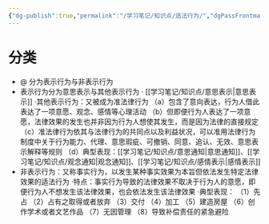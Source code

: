```yaml
---
{"dg-publish":true,"permalink":"/学习笔记/知识点/适法行为/","dgPassFrontmatter":true,"noteIcon":""}
---
```


# 分类
- @ 分为表示行为与非表示行为
- 表示行为分为意思表示与其他表示行为
· [[学习笔记/知识点/意思表示\|意思表示]]
·其他表示行为：又被成为准法律行为
（a）包含了意向表达，行为人借此表达了一项意愿、观念、感情等心理活动
（b）但即便行为人表达了一项意愿，法律效果的发生也并非因为行为人想使其发生，而是因为法律的直接规定
（c）准法律行为依其与法律行为的共同点以及利益状况，可以准用法律行为制度中关于行为能力、代理、意思瑕疵、可撤销、同意、追认、无效、意思表示解释等规则
（d）典型表现：[[学习笔记/知识点/意思通知\|意思通知]]、[[学习笔记/知识点/观念通知\|观念通知]]、[[学习笔记/知识点/感情表示\|感情表示]]
- 非表示行为：又称事实行为，以发生某种事实效果为本旨但依法发生特定法律效果的适法行为
·特点：事实行为导致的法律效果不取决于行为人的意愿，即便行为人不想发生该法律效果，也会依法发生该法律效果
·典型表现：
（1）先占
（2）占有之取得或者放弃
（3）交付
（4）加工
（5）建造房屋
（6）创作学术或者文艺作品
（7）无因管理
（8）导致补偿责任的紧急避险